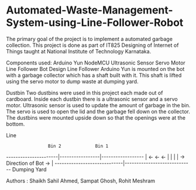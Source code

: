 # Automated-Waste-Management-System-using-Line-Follower-Robot
The primary goal of the project is to implement a automated garbage collection. This project is done as part of IT825 Designing of Internet of Things taught at National Institute of Technology Karnataka.

Components used:
Arduino Yun
NodeMCU
Ultrasonic Sensor
Servo Motor
Line Follower Bot
Design
Line Follower
Arduino Yun is mounted on the bot with a garbage collector which has a shaft built with it. This shaft is lifted using the servo motor to dump waste at dumping yard.

Dustbin
Two dustbins were used in this project each made out of cardboard. Inside each dustbin there is a ultrasonic sensor and a servo motor. Ultrasonic sensor is used to update the amount of garbage in the bin. The servo is used to open the lid and the garbage fell down on the collector. The dustbins were mounted upside down so that the openings were at the bottom.

Line

                    Bin 2             Bin 1
----------------------|-----------------|------------------
|          <-                 <-             <-           |
|                                                         |
|          ->         Direction of Bot       ->           |
-----------------------------|-----------------------------
                         Dumping Yard
                         
Authors : Shaikh Sahil Ahmed, Sampat Ghosh, Rohit Meshram
